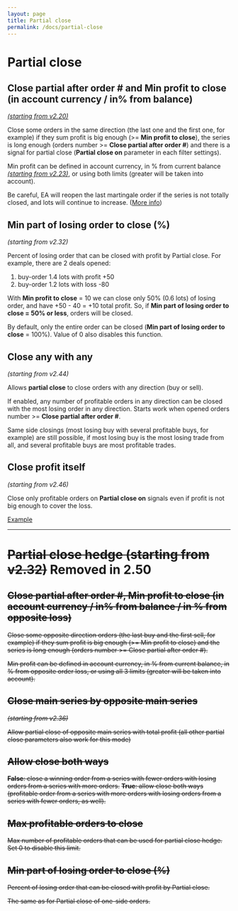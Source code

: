 ```yaml
---
layout: page
title: Partial close
permalink: /docs/partial-close
---
```


# Partial close

## Close partial after order # and Min profit to close (in account currency / in% from balance)

[*(starting from v2.20)*](/docs/versions-history#20201103-220)

Close some orders in the same direction (the last one and the first one, for example) if they sum profit is big enough (>= **Min profit to close**), the series is long enough (orders number >= **Close partial after order #**) and there is a signal for partial close (**Partial close on** parameter in each filter settings).

Min profit can be defined in account currency, in % from current balance [*(starting from v2.23)*](/docs/versions-history#20201210-223), or using both limits (greater will be taken into account).

Be careful, EA will reopen the last martingale order if the series is not totally closed, and lots will continue to increase. ([More info](https://communitypowerea.userecho.com/en/communities/1/topics/225-partial-close-of-martingale-trades-with-counter-trades-after-maximum-number-of-trades-are-reached))


## Min part of losing order to close (%)

*(starting from v2.32)*

Percent of losing order that can be closed with profit by Partial close.
For example, there are 2 deals opened:
1. buy-order 1.4 lots with profit +50
1. buy-order 1.2 lots with loss -80

With **Min profit to close** = 10 we can close only 50% (0.6 lots) of losing order, and have +50 - 40 = +10 total profit. So, if **Min part of losing order to close = 50% or less**, orders will be closed.

By default, only the entire order can be closed (**Min part of losing order to close** = 100%). Value of 0 also disables this function.


## Close any with any

*(starting from v2.44)*

Allows **partial close** to close orders with any direction (buy or sell).

If enabled, any number of profitable orders in any direction can be closed with the most losing order in any direction. Starts work when opened orders number >= **Close partial after order #**.

Same side closings (most losing buy with several profitable buys, for example) are still possible, if most losing buy is the most losing trade from all, and several profitable buys are most profitable trades.


## Close profit itself

*(starting from v2.46)*

Close only profitable orders on **Partial close on** signals even if profit is not big enough to cover the loss.

[Example](https://t.me/CommunityPowerNews/12)


<hr>


# ~~Partial close hedge (starting from v2.32)~~ **Removed in 2.50**

## ~~Close partial after order #, Min profit to close (in account currency / in% from balance / in % from opposite loss)~~

~~Close some opposite direction orders (the last buy and the first sell, for example) if they sum profit is big enough (>= Min profit to close) and the series is long enough (orders number >= Close partial after order #).~~

~~Min profit can be defined in account currency, in % from current balance, in % from opposite order loss, or using all 3 limits (greater will be taken into account).~~


## ~~Close main series by opposite main series~~

~~*(starting from v2.36)*~~

~~Allow partial close of opposite main series with total profit (all other partial close parameters also work for this mode)~~


## ~~Allow close both ways~~

~~**False**: close a winning order from a series with fewer orders with losing orders from a series with more orders.~~
~~**True**: allow close both ways (profitable order from a series with more orders with losing orders from a series with fewer orders, as well).~~


## ~~Max profitable orders to close~~

~~Max number of profitable orders that can be used for partial close hedge. Set 0 to disable this limit.~~


## ~~Min part of losing order to close (%)~~

~~Percent of losing order that can be closed with profit by Partial close.~~

~~The same as for Partial close of one-side orders.~~





